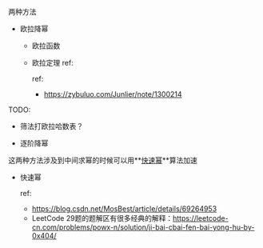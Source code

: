 两种方法

- 欧拉降幂

  - 欧拉函数
  - 欧拉定理
    ref:

    ref:

    - https://zybuluo.com/Junlier/note/1300214

TODO:

- 筛法打欧拉哈数表？

- 逐阶降幂

这两种方法涉及到中间求幂的时候可以用**[快速幂](./quickPow.cpp)**算法加速

- 快速幂

  ref:

  - https://blog.csdn.net/MosBest/article/details/69264953
  - LeetCode 29题的题解区有很多经典的解释：https://leetcode-cn.com/problems/powx-n/solution/ji-bai-cbai-fen-bai-yong-hu-by-0x404/
